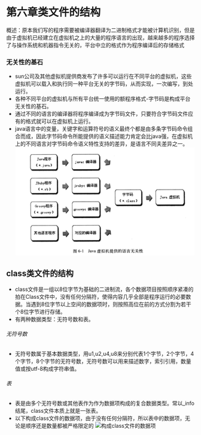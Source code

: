 
# 第六章类文件的结构

概述：原本我们写的程序需要被编译器翻译为二进制格式才能被计算机识别，但是由于虚拟机已经建立在虚拟机之上的大量的程序语言的出现，越来越多的程序选择了与操作系统和机器指令无关的，平台中立的格式作为程序编译后的存储格式

### 无关性的基石
- sun公司及其他虚拟机提供商发布了许多可以运行在不同平台的虚拟机，这些虚拟机可以载入和执行同一种平台无关的字节码，从而实现，一次编写，到处运行。
-  各种不同平台的虚拟机与所有平台统一使用的额程序格式-字节码是构成平台无关性的基石。
-  通过不同的语言的编译器将程序编译成为字节码文件，只要符合字节码文件应有的格式就可以在虚拟机上运行。
- java语言中的变量，关键字和运算符号的语义最终个都是由多条字节码命令组合而成，因此字节码命令所能提供的语义描述能力肯定会比java强，在虚拟机上的不同语言对字节码命令语义特性支持的差异，是语言不同夫差异之一。
![图示](https://github.com/myismyself/book_tip_jvm/blob/master/jvm_book_img/class_chayi.png)

## class类文件的结构
- class文件是一组以8位字节为基础的二进制流，各个数据项目按照顺序紧凑的拍在Class文件中，没有任何分隔符，使得内容几乎全部是程序运行的必要数据。当遇到8位字节以上空间的数据项时，则按照高位在前的方式分割为若干个8位字节进行存储。
- 有两种数据类型：无符号数和表。
###### 无符号数
- 无符号数属于基本数据类型，用u1,u2,u4,u8来分别代表1个字节，2个字节，4个字节，8个字节的无符号数，无符号数可以用来描述数字，索引引用，数量值或按utf-8构成字符串值。
###### 表
- 表是由多个无符号数或其他表作为作为数据项构成的复合数据类型。常以_info结尾，class文件本质上就是一张表。
- 以下构成class文件的数据项，由于没有任何分隔符，所以表中的数据项，无论是顺序还是数量都被严格限定的
![构成class文件的数据项]()


